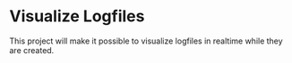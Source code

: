 # Visualize Logfiles

This project will make it possible to visualize logfiles in realtime while they are created.
